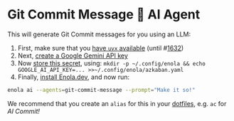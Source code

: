 # Git Commit Message 🔮 AI Agent

This will generate Git Commit messages for you using an LLM:

1. First, make sure that you [have `uvx` available](https://docs.astral.sh/uv/getting-started/installation/#standalone-installer) (until #[1632](https://github.com/enola-dev/enola/issues/1632))
1. Next, [create a Google Gemini API key](https://aistudio.google.com/apikey)
1. Now [store this secret](https://docs.enola.dev/use/secret/), using: `mkdir -p ~/.config/enola && echo GOOGLE_AI_API_KEY=... >>~/.config/enola/azkaban.yaml`
1. Finally, [install Enola.dev](https://docs.enola.dev/use/), and now run:

```sh
enola ai --agents=git-commit-message --prompt="Make it so!"
```

We recommend that you create an `alias` for this in your [dotfiles](https://github.com/vorburger/vorburger-dotfiles-bin-etc/blob/main/dotfiles/alias), e.g. `ac` for _AI Commit!_

<!-- DO NOT MODIFY here; @see tools/agents/update-docs.bash -->

